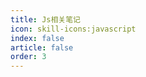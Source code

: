 ```yaml
---
title: Js相关笔记
icon: skill-icons:javascript
index: false
article: false
order: 3
---
```


<Catalog />
